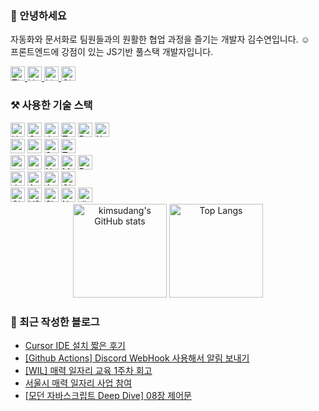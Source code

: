 ### 🦦 안녕하세요

자동화와 문서화로 팀원들과의 원활한 협업 과정을 즐기는 개발자 김수연입니다. ☺️ <br>
프론트엔드에 강점이 있는 JS기반 풀스택 개발자입니다.

<a href="https://let-d0-study.tistory.com">
  <img src="http://img.shields.io/badge/Tistory-%23FF5722?style=for-the-badge&logo=Tistory&logoColor=ffffff" alt="Tistory Badge" height="23" />
</a>
<a href="https://velog.io/@ksy1221">
  <img src="https://img.shields.io/badge/Velog-%2320C997?style=for-the-badge&logo=Velog&logoColor=ffffff" alt="Velog Badge" height="23" />
</a>
<a href="https://www.linkedin.com/in/%EC%88%98%EC%97%B0-%EA%B9%80-12o21/">
  <img src="https://img.shields.io/badge/linkedin-%230A66C2.svg?&style=for-the-badge&logo=linkedin&logoColor=white" alt="LinkedIn Badge" height="23" />
</a>
<a href="https://github.com/kimsudang">
  <img src="https://img.shields.io/badge/github-%23181717.svg?&style=for-the-badge&logo=github&logoColor=white" alt="GitHub Badge" height="23" />
</a>

### ⚒️ 사용한 기술 스택
<div>
  <img src="https://img.shields.io/badge/html5-%23E34F26.svg?&style=for-the-badge&logo=html5&logoColor=white" alt="HTML Badge" height="23" />
  <img src="https://img.shields.io/badge/css-%23663399.svg?&style=for-the-badge&logo=css&logoColor=white" alt="CSS Badge" height="23" />
  <img src="https://img.shields.io/badge/javascript-%23F7DF1E.svg?&style=for-the-badge&logo=javascript&logoColor=black" alt="JavaScript Badge" height="23" />
  <img src="https://img.shields.io/badge/typescript-%233178C6.svg?&style=for-the-badge&logo=typescript&logoColor=white" alt="TypeScript Badge" height="23" />
  <img src="https://img.shields.io/badge/react-%2361DAFB.svg?&style=for-the-badge&logo=react&logoColor=black" alt="React Badge" height="23" />
  <img src="https://img.shields.io/badge/next.js-%23000000.svg?&style=for-the-badge&logo=next.js&logoColor=white" alt="Next.js Badge" height="23" />
</div>
<div>
  <img src="https://img.shields.io/badge/zustand-%23663388.svg?&style=for-the-badge&logo=zustand&logoColor=black" alt="zustand Badge" height="23" />
  <img src="https://img.shields.io/badge/reactquery-%23FF4154.svg?&style=for-the-badge&logo=reactquery&logoColor=white" alt="reactquery Badge" height="23" />
  <img src="https://img.shields.io/badge/sass-CC6699.svg?&style=for-the-badge&logo=sass&logoColor=white" alt="Sass Badge" height="23" />
  <img src="https://img.shields.io/badge/tailwindcss-06B6D4.svg?&style=for-the-badge&logo=tailwindcss&logoColor=white" alt="TailwindCSS Badge" height="23" />
</div>
<div>
  <img src="https://img.shields.io/badge/node.js-%235FA04E.svg?&style=for-the-badge&logo=node.js&logoColor=white" alt="nodejs Badge" height="23" />
  <img src="https://img.shields.io/badge/express-%23000000.svg?&style=for-the-badge&logo=express&logoColor=white" alt="express Badge" height="23" />
  <img src="https://img.shields.io/badge/nestjs-%23E0234E.svg?&style=for-the-badge&logo=nestjs&logoColor=white" alt="NestJS Badge" height="23" />
  <img src="https://img.shields.io/badge/mysql-%234479A1.svg?&style=for-the-badge&logo=mysql&logoColor=white" alt="MySQL Badge" height="23" />
  <img src="https://img.shields.io/badge/redis-%23DC382D.svg?&style=for-the-badge&logo=redis&logoColor=white" alt="Redis Badge" height="23" />
</div>
<div>
  <img src="https://img.shields.io/badge/docker-%232496ED?style=for-the-badge&logo=docker&logoColor=white" alt="docker Badge" height="23" />
  <img src="https://img.shields.io/badge/amazonec2-%23FF9900?style=for-the-badge&logo=amazonec2&logoColor=white" alt="Amazon EC2 Badge" height="23" />
  <img src="https://img.shields.io/badge/amazons3-%23569A31?style=for-the-badge&logo=amazons3&logoColor=white" alt="Amazon S3 Badge" height="23" />
  <img src="https://img.shields.io/badge/githubactions-%232088FF?style=for-the-badge&logo=githubactions&logoColor=white" alt="Github Actions Badge" height="23" />
</div>
<div>
  <img src="https://img.shields.io/badge/git-%23F05032.svg?&style=for-the-badge&logo=git&logoColor=white" alt="Git Badge" height="23" />
  <img src="https://img.shields.io/badge/Visual%20Studio%20Code-007ACC.svg?&style=for-the-badge&logo=Visual%20Studio%20Code&logoColor=white" alt="VS Code Badge" height="23" />
  <img src="https://img.shields.io/badge/slack-%234A154B.svg?&style=for-the-badge&logo=slack&logoColor=white" alt="Slack Badge" height="23" />
  <img src="https://img.shields.io/badge/notion-%23000000.svg?&style=for-the-badge&logo=notion&logoColor=white" alt="Notion Badge" height="23" />
  <img src="https://img.shields.io/badge/discord-%235865F2.svg?&style=for-the-badge&logo=discord&logoColor=white" alt="discord Badge" height="23" />
</div>

<div align="center">
  <img 
    height="150em" 
    src="https://github-readme-stats.vercel.app/api?username=kimsudang&hide=stars,&show=discussions_answered,$show_icons=true&bg_color=00000000&theme=buefy" 
    alt="kimsudang's GitHub stats" 
  />
  <img 
    height="150em" 
    src="https://github-readme-stats.vercel.app/api/top-langs/?username=kimsudang&layout=compact&langs_count=6&theme=buefy" 
    alt="Top Langs" 
  />
</div>



### 📕 최근 작성한 블로그

<ul><li><a href='https://let-d0-study.tistory.com/entry/Cursor-IDE-%EC%84%A4%EC%B9%98-%EC%A7%A7%EC%9D%80-%ED%9B%84%EA%B8%B0' target='_blank'>Cursor IDE 설치 짧은 후기</a></li><li><a href='https://let-d0-study.tistory.com/entry/Github-Actions-Discord-WebHook-%EC%82%AC%EC%9A%A9%ED%95%B4%EC%84%9C-%EC%95%8C%EB%A6%BC-%EB%B3%B4%EB%82%B4%EA%B8%B0' target='_blank'>[Github Actions] Discord WebHook 사용해서 알림 보내기</a></li><li><a href='https://let-d0-study.tistory.com/entry/WIL-%EB%A7%A4%EB%A0%A5-%EC%9D%BC%EC%9E%90%EB%A6%AC-%EA%B5%90%EC%9C%A1-1%EC%A3%BC%EC%B0%A8-%ED%9A%8C%EA%B3%A0' target='_blank'>[WIL] 매력 일자리 교육 1주차 회고</a></li><li><a href='https://let-d0-study.tistory.com/entry/%EC%84%9C%EC%9A%B8%EC%8B%9C-%EB%A7%A4%EB%A0%A5-%EC%9D%BC%EC%9E%90%EB%A6%AC-%EC%82%AC%EC%97%85-%EC%B0%B8%EC%97%AC' target='_blank'>서울시 매력 일자리 사업 참여</a></li><li><a href='https://let-d0-study.tistory.com/entry/%EB%AA%A8%EB%8D%98-%EC%9E%90%EB%B0%94%EC%8A%A4%ED%81%AC%EB%A6%BD%ED%8A%B8-Deep-Dive-08%EC%9E%A5-%EC%A0%9C%EC%96%B4%EB%AC%B8' target='_blank'>[모던 자바스크립트 Deep Dive] 08장 제어문</a></li></ul>